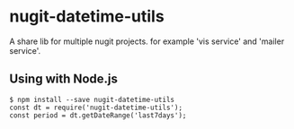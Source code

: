 # nugit-datetime-utils
A share lib for multiple nugit projects. for example 'vis service' and 'mailer service'.

 ## Using with Node.js
```
$ npm install --save nugit-datetime-utils
const dt = require('nugit-datetime-utils');
const period = dt.getDateRange('last7days');
